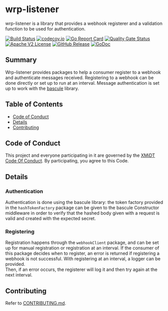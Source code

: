 # wrp-listener

wrp-listener is a library that provides a webhook registerer and a validation 
function to be used for authentication.

[![Build Status](https://github.com/xmidt-org/wrp-listener/actions/workflows/ci.yml/badge.svg)](https://github.com/xmidt-org/wrp-listener/actions/workflows/ci.yml)
[![codecov.io](http://codecov.io/github/xmidt-org/wrp-listener/coverage.svg?branch=main)](http://codecov.io/github/xmidt-org/wrp-listener?branch=main)
[![Go Report Card](https://goreportcard.com/badge/github.com/xmidt-org/wrp-listener)](https://goreportcard.com/report/github.com/xmidt-org/wrp-listener)
[![Quality Gate Status](https://sonarcloud.io/api/project_badges/measure?project=xmidt-org_wrp-listener&metric=alert_status)](https://sonarcloud.io/dashboard?id=xmidt-org_wrp-listener)
[![Apache V2 License](http://img.shields.io/badge/license-Apache%20V2-blue.svg)](https://github.com/xmidt-org/wrp-listener/blob/main/LICENSE)
[![GitHub Release](https://img.shields.io/github/release/xmidt-org/wrp-listener.svg)](CHANGELOG.md)
[![GoDoc](https://pkg.go.dev/badge/github.com/xmidt-org/wrp-listener)](https://pkg.go.dev/github.com/xmidt-org/wrp-listener)

## Summary

Wrp-listener provides packages to help a consumer register to a webhook and 
authenticate messages received.  Registering to a webhook can be done directly 
or set up to run at an interval.  Message authentication is set up to work with 
the [bascule](https://github.com/xmidt-org/bascule) library.

## Table of Contents

- [Code of Conduct](#code-of-conduct)
- [Details](#details)
- [Contributing](#contributing)

## Code of Conduct

This project and everyone participating in it are governed by the [XMiDT Code Of Conduct](https://xmidt.io/code_of_conduct/). 
By participating, you agree to this Code.

## Details

### Authentication

Authentication is done using the bascule library: the token factory provided 
in the `hashTokenFactory` package can be given to the bascule Constructor 
middleware in order to verify that the hashed body given with a request is 
valid and created with the expected secret.

### Registering

Registration happens through the `webhookClient` package, and can be set up for 
manual registration or registration at an interval.  If the consumer of this 
package decides when to register, an error is returned if registering a webhook 
is not successful.  With registering at an interval, a logger can be provided.  
Then, if an error occurs, the registerer will log it and then try again at the 
next interval.

## Contributing

Refer to [CONTRIBUTING.md](CONTRIBUTING.md).
